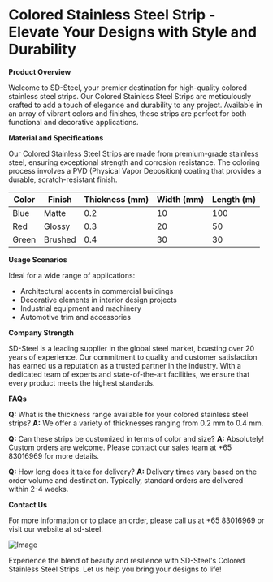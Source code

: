 # Colored Stainless Steel Strip - Elevate Your Designs with Style and Durability

**Product Overview**

Welcome to SD-Steel, your premier destination for high-quality colored stainless steel strips. Our Colored Stainless Steel Strips are meticulously crafted to add a touch of elegance and durability to any project. Available in an array of vibrant colors and finishes, these strips are perfect for both functional and decorative applications.

**Material and Specifications**

Our Colored Stainless Steel Strips are made from premium-grade stainless steel, ensuring exceptional strength and corrosion resistance. The coloring process involves a PVD (Physical Vapor Deposition) coating that provides a durable, scratch-resistant finish.

| **Color** | **Finish** | **Thickness (mm)** | **Width (mm)** | **Length (m)** |
|-----------|------------|--------------------|----------------|----------------|
| Blue      | Matte      | 0.2                | 10             | 100            |
| Red       | Glossy     | 0.3                | 20             | 50             |
| Green     | Brushed    | 0.4                | 30             | 30             |

**Usage Scenarios**

Ideal for a wide range of applications:
- Architectural accents in commercial buildings
- Decorative elements in interior design projects
- Industrial equipment and machinery
- Automotive trim and accessories

**Company Strength**

SD-Steel is a leading supplier in the global steel market, boasting over 20 years of experience. Our commitment to quality and customer satisfaction has earned us a reputation as a trusted partner in the industry. With a dedicated team of experts and state-of-the-art facilities, we ensure that every product meets the highest standards.

**FAQs**

**Q:** What is the thickness range available for your colored stainless steel strips?
**A:** We offer a variety of thicknesses ranging from 0.2 mm to 0.4 mm.

**Q:** Can these strips be customized in terms of color and size?
**A:** Absolutely! Custom orders are welcome. Please contact our sales team at +65 83016969 for more details.

**Q:** How long does it take for delivery?
**A:** Delivery times vary based on the order volume and destination. Typically, standard orders are delivered within 2-4 weeks.

**Contact Us**

For more information or to place an order, please call us at +65 83016969 or visit our website at  sd-steel.

![Image](https://github.com/user-attachments/assets/2567258e-e124-4816-932d-1809bd27ef0b)

Experience the blend of beauty and resilience with SD-Steel's Colored Stainless Steel Strips. Let us help you bring your designs to life!
